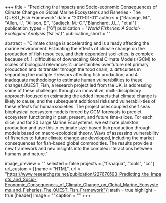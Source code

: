+++
title = "Predicting the Impacts and Socio-economic Consequences of Climate Change on Global Marine Ecosystems and Fisheries - The QUEST_Fish Framework"
date = "2011-01-01"
authors = ["Barange, M.", "Allen, I.", "Allison, E.", "Badjeck, M.-C.","Blanchard, J.L.", "et al"]
publication_types = ["6"]
publication = "_World Fisheries: A Social-Ecological Analysis (1st ed.)_"
publication_short = ""

abstract = "Climate change is accelerating and is already affecting the marine environment. Estimating the effects of climate change on the production of fish resources, and their dependent soci-eties, is complex because of: 1.  difficulties  of  downscaling  Global  Climate  Models  (GCM)  to  scales  of  biological  relevance; 2.  uncertainties  over  future  net  primary  production  and  its  transfer  through  the  food  chain; 3.  difficulties in separating the multiple stressors affecting fish production; and 4.  inadequate methodology to estimate human vulnerabilities to these changes.QUEST_Fish, a research project led from the UK, is addressing some of these challenges through an innovative, multi-disciplinary approach focused on estimating the added impacts that climate change is likely to cause, and the subsequent additional risks and vulnerabili-ties of these effects for human societies. The project uses coupled shelf seas biophysical ecosystem  models  forced  by  GCM  forecasts  to  predict  ecosystem  functioning  in  past, present,  and  future  time-slices.  For  each  slice,  and  for  20  Large  Marine  Ecosystems,  we  estimate plankton production and use this to estimate size-based fish production through models based on macro-ecological theory. Ways of assessing vulnerability of fisheries to future  climate  change  are  developed,  including  the  market  consequences  for  fish-based  global commodities. The results provide a new framework and new insights into the complex interactions between humans and nature."

image_preview = ""
selected = false
projects = ["fishaqua", "tools", "cc"]
url_custom = [{name = "HTML", url = "https://www.researchgate.net/publication/227670593_Predicting_the_Impacts_and_Socio-Economic_Consequences_of_Climate_Change_on_Global_Marine_Ecosystems_and_Fisheries_The_QUEST_Fish_Framework"}]
math = true
highlight = true
[header]
image = ""
caption = ""
+++


